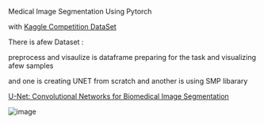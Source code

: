Medical Image Segmentation Using Pytorch

with [Kaggle Competition DataSet](https://www.kaggle.com/competitions/uw-madison-gi-tract-image-segmentation)

There is afew Dataset :

preprocess and visaulize is dataframe preparing for the task and visualizing afew samples

and one is creating UNET from scratch and another is using SMP libarary

[U-Net: Convolutional Networks for Biomedical Image Segmentation](https://paperswithcode.com/paper/u-net-convolutional-networks-for-biomedical)

![image](https://github.com/itsnotvahid/Medica-Image-Segmentation/assets/133800357/64d3bd47-6baf-4bee-a1dc-60598b74e0fe)
